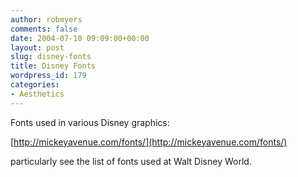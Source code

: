 ```yaml
---
author: robmyers
comments: false
date: 2004-07-10 09:09:00+00:00
layout: post
slug: disney-fonts
title: Disney Fonts
wordpress_id: 179
categories:
- Aesthetics
---
```


Fonts used in various Disney graphics:  
  
[http://mickeyavenue.com/fonts/](http://mickeyavenue.com/fonts/)  
  
particularly see the list of fonts used at Walt Disney World.

  


